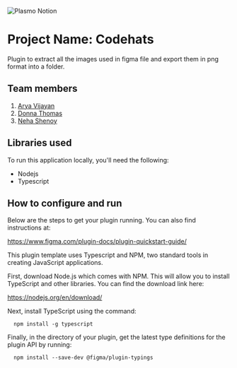 ![Plasmo Notion](https://github.com/TH-Activities/saturday-hack-night-template/assets/64391274/85d3fbb8-aed6-4751-b051-4539df392f1a)


# Project Name: Codehats
Plugin to extract all the images used in figma file and export them in png format into a folder. 
## Team members
1. [Arya Vijayan](https://github.com/TH-Activities/saturday-hack-night-template/AryaV14)
2. [Donna Thomas](https://github.com/TH-Activities/saturday-hack-night-template/donnat-homas123)
3. [Neha Shenoy](https://github.com/TH-Activities/saturday-hack-night-template/)
## Libraries used
To run this application locally, you'll need the following:
- Nodejs
- Typescript
## How to configure and run
Below are the steps to get your plugin running. You can also find instructions at:

  https://www.figma.com/plugin-docs/plugin-quickstart-guide/

This plugin template uses Typescript and NPM, two standard tools in creating JavaScript applications.

First, download Node.js which comes with NPM. This will allow you to install TypeScript and other
libraries. You can find the download link here:

  https://nodejs.org/en/download/

Next, install TypeScript using the command:

```
  npm install -g typescript
```
  
Finally, in the directory of your plugin, get the latest type definitions for the plugin API by running:

```
  npm install --save-dev @figma/plugin-typings
```


